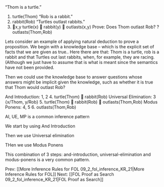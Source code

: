 ﻿“Thom is a turtle.”
1. turtle(Thom)
“Rob is a rabbit.”
2. rabbit(Rob)
“Turtles outlast rabbits.”
3. x,y turtle(x)  rabbit(y)  outlasts(x,y)
Prove: Does Thom outlast Rob?
? outlasts(Thom,Rob)

Lets consider an example of applying natural deduction to prove a proposition. We begin with a knowledge base – which is the explicit set of facts that we are given as true..
Here there are that: Thom is a turtle, rob is a rabbit and that Turtles out last rabbits,  when, for example, they are racing. (Although we just have to assume that is what is meant since the semantics have not been provided.

Then we could use the knowledge base to answer questions whose answers might be implicit given the knowledge, such as whether it is true that Thom would outlast Rob?

And Introduction: 1, 2
4. turtle(Thom)  rabbit(Rob)
Universal Elimination: 3 {x/Thom, y/Rob}
5. turtle(Thom)  rabbit(Rob)  outlasts(Thom,Rob)
Modus Ponens: 4, 5
6. outlasts(Thom,Rob)

AI, UE, MP is a common inference pattern

We start by using And Introduction

Then we use Universal elimination

THen we use Modus Ponens

This combination of 3 steps: and-introduction, universal-elimination and modus-ponens is a very common pattern. 

Prev: [[More Inference Rules for FOL 09_2_fol_inference_KR_21|More Inference Rules for FOL]]
Next: [[FOL Proof as Search 09_2_fol_inference_KR_21|FOL Proof as Search]]